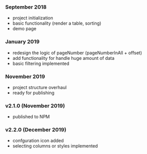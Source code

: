 ### September 2018

- project initialization
- basic functionality (render a table, sorting)
- demo page

### January 2019

- redesign the logic of pageNumber (pageNumberInAll + offset)
- add functionality for handle huge amount of data
- basic filtering implemented 

### November 2019

- project structure overhaul
- ready for publishing

### v2.1.0 (November 2019)

- published to NPM

### v2.2.0 (December 2019)

- confguration icon added
- selecting columns or styles implemented

